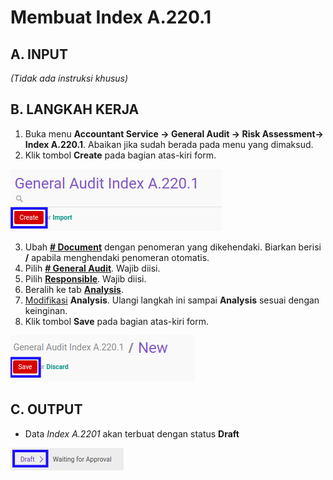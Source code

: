 # Membuat Index A.220.1

## A. INPUT

*(Tidak ada instruksi khusus)*

## B. LANGKAH KERJA

1. Buka menu **Accountant Service -> General Audit -> Risk Assessment-> Index A.220.1**. Abaikan jika sudah berada pada menu yang dimaksud.
2. Klik tombol **Create** pada bagian atas-kiri form.

![](../../../img/index-a2201/tombol-create.png)

3. Ubah **[# Document](./penjelasan.md#field-no-document)** dengan penomeran yang dikehendaki. Biarkan berisi **/** apabila menghendaki penomeran otomatis.
4. Pilih **[# General Audit](./penjelasan.md#field-no-general-audit)**. Wajib diisi.
5. Pilih **[Responsible](./penjelasan.md#field-responsible)**. Wajib diisi.
6. Beralih ke tab **[Analysis](./penjelasan.md#tab-analysis)**.
7. <a name="l7">[Modifikasi](./memodifikasi-analysis.md) **Analysis**</a>. Ulangi langkah ini sampai **Analysis** sesuai dengan keinginan.
8. Klik tombol **Save** pada bagian atas-kiri form.

![](../../../img/index-a2201/tombol-simpan.png)

## C. OUTPUT

* Data *Index A.2201* akan terbuat dengan status **Draft**

![](../../../img/index-a2201/status-draft.png)
